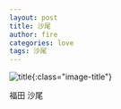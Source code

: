 ```yaml
---
layout: post
title: 沙尾
author: fire
categories: love 
tags: 沙尾
---
```


![title](https://image.sideproject.cn/title/title_005.jpg){:class="image-title"}

福田 沙尾
